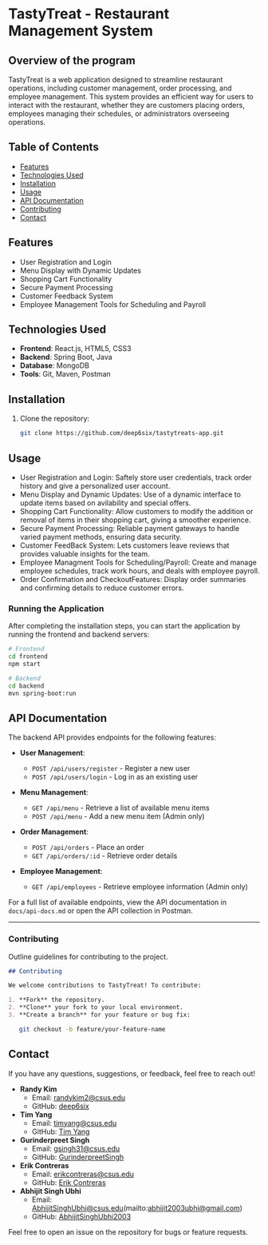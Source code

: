 # TastyTreat - Restaurant Management System

## Overview of the program

TastyTreat is a web application designed to streamline restaurant operations, including customer management, order processing, and employee management. This system provides an efficient way for users to interact with the restaurant, whether they are customers placing orders, employees managing their schedules, or administrators overseeing operations.

## Table of Contents

- [Features](#features)
- [Technologies Used](#technologies-used)
- [Installation](#installation)
- [Usage](#usage)
- [API Documentation](#api-documentation)
- [Contributing](#contributing)
- [Contact](#contact)

## Features

- User Registration and Login
- Menu Display with Dynamic Updates
- Shopping Cart Functionality
- Secure Payment Processing
- Customer Feedback System
- Employee Management Tools for Scheduling and Payroll

## Technologies Used

- **Frontend**: React.js, HTML5, CSS3
- **Backend**: Spring Boot, Java
- **Database**: MongoDB
- **Tools**: Git, Maven, Postman

## Installation

1. Clone the repository:
   ```bash
   git clone https://github.com/deep6six/tastytreats-app.git
   ```

## Usage

- User Registration and Login: Saftely store user credentials, track order history and give a personalized user account.
- Menu Display and Dynamic Updates: Use of a dynamic interface to update items based on avilability and special offers.
- Shopping Cart Functionality: Allow customers to modify the addition or removal of items in their shopping cart, giving a smoother experience.
- Secure Payment Processing: Reliable payment gateways to handle varied payment methods, ensuring data security.
- Customer FeedBack System: Lets customers leave reviews that provides valuable insights for the team.
- Employee Managment Tools for Scheduling/Payroll: Create and manage employee schedules, track work hours, and deals with employee payroll.
- Order Confirmation and CheckoutFeatures: Display order summaries and confirming details to reduce customer errors.

### Running the Application

After completing the installation steps, you can start the application by running the frontend and backend servers:

```bash
# Frontend
cd frontend
npm start

# Backend
cd backend
mvn spring-boot:run
```

## API Documentation

The backend API provides endpoints for the following features:

- **User Management**:

  - `POST /api/users/register` - Register a new user
  - `POST /api/users/login` - Log in as an existing user

- **Menu Management**:

  - `GET /api/menu` - Retrieve a list of available menu items
  - `POST /api/menu` - Add a new menu item (Admin only)

- **Order Management**:

  - `POST /api/orders` - Place an order
  - `GET /api/orders/:id` - Retrieve order details

- **Employee Management**:
  - `GET /api/employees` - Retrieve employee information (Admin only)

For a full list of available endpoints, view the API documentation in `docs/api-docs.md` or open the API collection in Postman.

---

### Contributing

Outline guidelines for contributing to the project.

```markdown
## Contributing

We welcome contributions to TastyTreat! To contribute:

1. **Fork** the repository.
2. **Clone** your fork to your local environment.
3. **Create a branch** for your feature or bug fix:
```

```bash
   git checkout -b feature/your-feature-name
```

## Contact

If you have any questions, suggestions, or feedback, feel free to reach out!

- **Randy Kim**
  - Email: [randykim2@csus.edu](mailto:randykim2@csus.edu)
  - GitHub: [deep6six](https://github.com/deep6six)
- **Tim Yang**
  - Email: [timyang@csus.edu](mailto:timyang@csus.edu)
  - GitHub: [Tim Yang](https://github.com/timyang-bait)
- **Gurinderpreet Singh**
  - Email: [gsingh31@csus.edu](mailto:gsingh31@csus.edu)
  - GitHub: [GurinderpreetSingh](https://github.com/GurinderpreetSingh)
- **Erik Contreras**
   - Email: [erikcontreras@csus.edu](mailto:erikcontreras@csus.edu)
   - GitHub: [Erik Contreras](https://github.com/rIKeCO2)
- **Abhijit Singh Ubhi**
   - Email: AbhijitSinghUbhi@csus.edu(mailto:abhijit2003ubhi@gmail.com)
   - GitHub: [AbhijitSinghUbhi2003](https://github.com/AbhijitSinghUbhi2003)

Feel free to open an issue on the repository for bugs or feature requests.
